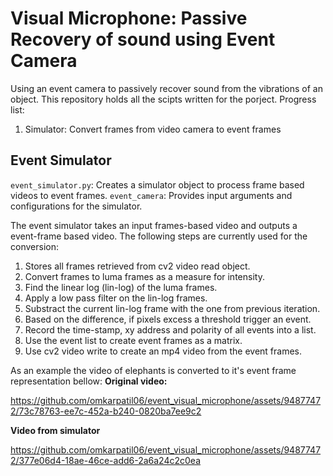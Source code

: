 # Visual Microphone: Passive Recovery of sound using Event Camera
Using an event camera to passively recover sound from the vibrations of an object. This repository holds all the scipts written for the porject.
Progress list:
1. Simulator: Convert frames from video camera to event frames

## Event Simulator
```event_simulator.py```: Creates a simulator object to process frame based videos to event frames.
```event_camera```: Provides input arguments and configurations for the simulator.

The event simulator takes an input frames-based video and outputs a event-frame based video. The following steps are currently used for the conversion:
1. Stores all frames retrieved from cv2 video read object.
2. Convert frames to luma frames as a measure for intensity.
3. Find the linear log (lin-log) of the luma frames.
4. Apply a low pass filter on the lin-log frames.
5. Substract the current lin-log frame with the one from previous iteration.
6. Based on the difference, if pixels excess a threshold trigger an event.
7. Record the time-stamp, xy address and polarity of all events into a list.
8. Use the event list to create event frames as a matrix.
9. Use cv2 video write to create an mp4 video from the event frames.

As an example the video of elephants is converted to it's event frame representation bellow:
**Original video:**

https://github.com/omkarpatil06/event_visual_microphone/assets/94877472/73c78763-ee7c-452a-b240-0820ba7ee9c2

**Video from simulator**

https://github.com/omkarpatil06/event_visual_microphone/assets/94877472/377e06d4-18ae-46ce-add6-2a6a24c2c0ea



